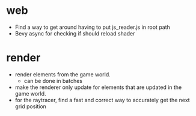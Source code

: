 # web
- Find a way to get around having to put js_reader.js in root path
- Bevy async for checking if should reload shader




# render
- render elements from the game world.
  - can be done in batches
- make the renderer only update for elements that are updated in the game world.
- for the raytracer, find a fast and correct way to accurately get the next grid position
